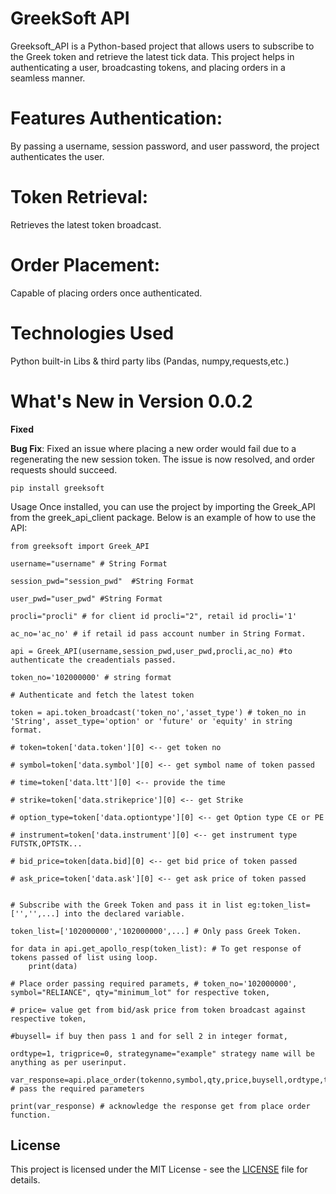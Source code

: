 # GreekSoft API
Greeksoft_API is a Python-based project that allows users to subscribe to the Greek token and retrieve the latest tick data. This project helps in authenticating a user, broadcasting tokens, and placing orders in a seamless manner.

# Features Authentication: 
By passing a username, session password, and user password, the project authenticates the user.
# Token Retrieval: 
Retrieves the latest token broadcast.
# Order Placement: 
Capable of placing orders once authenticated.

# Technologies Used
Python built-in Libs & third party libs (Pandas, numpy,requests,etc.)

# What's New in Version 0.0.2
**Fixed**

**Bug Fix**: Fixed an issue where placing a new order would fail due to a regenerating the new session token. The issue is now resolved, and order requests should succeed.

```
pip install greeksoft
```

Usage
Once installed, you can use the project by importing the Greek_API from the greek_api_client package. Below is an example of how to use the API:

```
from greeksoft import Greek_API

username="username" # String Format

session_pwd="session_pwd"  #String Format

user_pwd="user_pwd" #String Format

procli="procli" # for client id procli="2", retail id procli='1'

ac_no='ac_no' # if retail id pass account number in String Format. 

api = Greek_API(username,session_pwd,user_pwd,procli,ac_no) #to authenticate the creadentials passed.

token_no='102000000' # string format

# Authenticate and fetch the latest token

token = api.token_broadcast('token_no','asset_type') # token_no in 'String', asset_type='option' or 'future' or 'equity' in string format.

# token=token['data.token'][0] <-- get token no

# symbol=token['data.symbol'][0] <-- get symbol name of token passed

# time=token['data.ltt'][0] <-- provide the time

# strike=token['data.strikeprice'][0] <-- get Strike 

# option_type=token['data.optiontype'][0] <-- get Option type CE or PE

# instrument=token['data.instrument'][0] <-- get instrument type FUTSTK,OPTSTK...

# bid_price=token[data.bid][0] <-- get bid price of token passed 

# ask_price=token['data.ask'][0] <-- get ask price of token passed


# Subscribe with the Greek Token and pass it in list eg:token_list=['','',...] into the declared variable. 

token_list=['102000000','102000000',...] # Only pass Greek Token.

for data in api.get_apollo_resp(token_list): # To get response of tokens passed of list using loop.
    print(data)
    
# Place order passing required paramets, # token_no='102000000', symbol="RELIANCE", qty="minimum_lot" for respective token,

# price= value get from bid/ask price from token broadcast against respective token,

#buysell= if buy then pass 1 and for sell 2 in integer format,

ordtype=1, trigprice=0, strategyname="example" strategy name will be anything as per userinput.

var_response=api.place_order(tokenno,symbol,qty,price,buysell,ordtype,trigprice,strategyname) # pass the required parameters
 
print(var_response) # acknowledge the response get from place order function.
```

## License

This project is licensed under the MIT License - see the [LICENSE](LICENSE) file for details.




